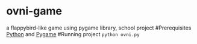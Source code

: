 # ovni-game
a flappybird-like game using pygame library, school project
#Prerequisites
[Python](https://www.python.org/downloads/) and [Pygame](https://pypi.org/project/Pygame/#history)
#Running project
`python ovni.py`

